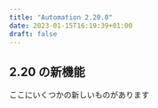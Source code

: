```yaml
---
title: "Automation 2.20.0"
date: 2023-01-15T16:19:39+01:00
draft: false
---
```


## 2.20 の新機能

ここにいくつかの新しいものがあります
